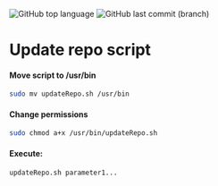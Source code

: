 ![GitHub top language](https://img.shields.io/github/languages/top/azagramac/updateRepo.svg) ![GitHub last commit (branch)](https://img.shields.io/github/last-commit/azagramac/updateRepo/master.svg)

# Update repo script

#### Move script to /usr/bin
```sh
sudo mv updateRepo.sh /usr/bin
``` 

#### Change permissions
```sh
sudo chmod a+x /usr/bin/updateRepo.sh
```

#### Execute:
```sh
updateRepo.sh parameter1...
```

